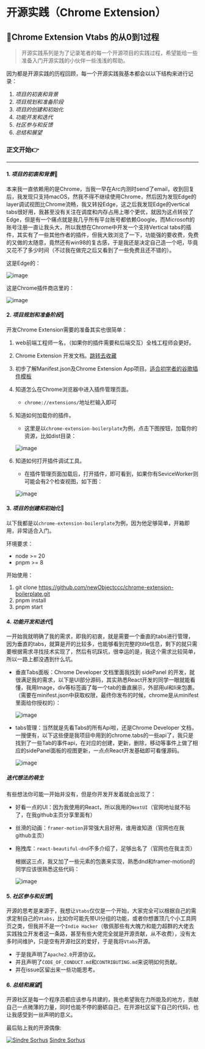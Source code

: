 # 开源实践（Chrome Extension）

## 🚀Chrome Extension Vtabs 的从0到1过程

> 开源实践系列是为了记录笔者的每一个开源项目的实践过程，希望能给一些准备入门开源实践的小伙伴一些浅浅的帮助。

因为都是开源实践的历程回顾，每一个开源实践我基本都会以以下结构来进行记录：

1. *项目的初衷和背景*
2. *项目规划和准备阶段*
3. *项目的创建和初始化*
4. *功能开发和迭代*
5. *社区参与和反馈*
6. *总结和展望*

### 正文开始👉

----------------

#### 1. *项目的初衷和背景*📌

本来我一直依赖用的是Chrome，当我一早在Arc内测时send了email，收到回复后，我发现只支持macOS，然我不得不继续使用Chrome，然后因为发现Edge的layer调试视图比Chrome流畅，我又转投Edge，这之后我发现Edge的vertical tabs很好用，我甚至没有关注在调度和内存占用上哪个更优，就因为这点转投了Edge，但是有一个痛点就是我几乎所有平台账号都依赖Google，而Microsoft的账号注册一直让我头大，所以我想在Chrome中开发一个支持Vertical tabs的插件，其实有了一些其他作者的插件，但我大致浏览了一下，功能强的要收费，免费的又做的太随意，竟然还有win98的复古感，于是我还是决定自己造一个吧，毕竟又花不了多少时间（不过我在做完之后又看到了一些免费且还不错的）。

这是Edge的：

![image](https://github.com/newObjectccc/newObjectccc.github.io/assets/42132586/22ad86ee-8b2e-43d1-a334-ea4bc343dec4)

这是Chrome插件商店里的：

![image](https://github.com/newObjectccc/newObjectccc.github.io/assets/42132586/1dc1a22e-5b2f-459b-a9b2-3a1ffeef179e)

#### 2. *项目规划和准备阶段*📌

开发Chrome Extension需要的准备其实也很简单：

1. web前端工程师一名，（如果你的插件需要和后端交互）全栈工程师会更好。
2. Chrome Extension 开发文档。[跳转去收藏](https://developer.chrome.com/?hl=zh-cn)
3. 初步了解Manifest.json及Chrome Extension App项目。[适合初学者的谷歌插件模板](https://github.com/newObjectccc/chrome-extension-boilerplate)
4. 知道怎么在Chrome浏览器中进入插件管理页面。
    - `chrome://extensions/`地址栏输入即可
5. 知道如何加载你的插件。
    - 这里是以`chrome-extension-boilerplate`为例，点击下图按钮，加载你的资源，比如dist目录：

    ![image](https://github.com/newObjectccc/newObjectccc.github.io/assets/42132586/f07d6586-efd3-423d-8b01-368ed9349646)

6. 知道如何打开插件调试工具。
    - 在插件管理页面加载后，打开插件，即可看到，如果你有SeviceWorker则可能会有2个检查视图，如下图：

   ![image](https://github.com/newObjectccc/newObjectccc.github.io/assets/42132586/2fe1030b-178e-45a5-b19a-aa187e724f32)

#### 3. *项目的创建和初始化*📌

以下我都是以`chrome-extension-boilerplate`为例，因为他足够简单，开箱即用，非常适合入门。

环境要求：

- node >= 20
- pnpm >= 8

开始使用：

1. git clone <https://github.com/newObjectccc/chrome-extension-boilerplate.git>
2. pnpm install
3. pnpm start

#### 4. *功能开发和迭代*📌

一开始我就明确了我的需求，即我的初衷，就是需要一个垂直的tabs进行管理，因为垂直的tabs，就算是开的比较多，也能够看到完整的title信息，剩下的就只需要根据需求寻找技术实现了，然后有坑踩坑，很幸运的是，我这个需求比较简单，所以一路上都没遇到什么坑。

- 垂直Tabs面板：Chrome Developer 文档里面我找到 sidePanel 的开发，就很满足我的需求，以下是UI部分源码，其实熟悉React开发的同学一眼就能看懂，我用Image，div等标签画了每一个tab的垂直展示，外部用ul和li来包裹。（需要在minifest.json中获取权限，最终你发布的时候，chrome是从minifest里面给你授权的）：

    ![image](https://github.com/newObjectccc/newObjectccc.github.io/assets/42132586/6c47a1c0-091f-491b-a021-07e85656916d)

- tabs管理：当然就是先看Tabs的所有Api啦，还是Chrome Developer 文档，一搜便有，以下这些便是我项目中用到的chrome.tabs的一些api了，我只是找到了一些Tab的事件api，在对应的创建，更新，删除，移动等事件上做了相应的sidePanel面板的视图更新，一点点React开发基础即可看懂源码。

    ![image](https://github.com/newObjectccc/newObjectccc.github.io/assets/42132586/79a7a59b-2a6c-487a-9662-d65cadb542af)

##### 迭代想法的萌生

有些想法你可能一开始并没有，但是你开发开发着就会出现了：

- 好看一点的UI：因为我使用的React，所以我用的`NextUI`（官网地址就不贴了，在我github主页分享里面有）
- 丝滑的动画：`framer-motion`非常强大且好用，谁用谁知道（官网也在我github主页）
- 拖拽库：`react-beautiful-dnd`不多介绍了，足够出名了（官网也在我主页）

  根据这三点，我又加了一些元素的包裹来实现，熟悉dnd和framer-motion的同学应该很熟悉这些代码：

    ![image](https://github.com/newObjectccc/newObjectccc.github.io/assets/42132586/3e532d68-879f-4ccd-ade0-08173f31fca8)

#### 5. *社区参与和反馈*📌

开源的思考是来源于，我想让`Vtabs`仅仅是一个开始，大家完全可以根据自己的需求定制自己的`Vtabs`，比如你可能先带UI分组的功能，或者你想置顶几个小工具网页之类，但我并不是一个`Indie Hacker`（敬佩那些有大魄力和能力超群的大佬去实践独立开发者这一条路，甚至有些大佬完全就是开源贡献，从不收费），没有太多时间维护，只是空有开源社区的爱好，于是我将`Vtabs`开源。

- 于是我声明了`Apache2.0`开源协议。
- 并且声明了`CODE_OF_CONDUCT.md`和`CONTRIBUTING.md`来说明如何贡献。
- 并在issue区留出来一些功能思考。

#### 6. *总结和展望*📌

开源社区是每一个程序员都应该参与共建的，我也希望我在力所能及的地方，贡献自己一点微薄的力量，同时也能不停的磨砺自己，在开源社区留下自己的代码，也让我感受到一丝声明的意义。

最后贴上我的开源偶像:

[![Sindre Sorhus](https://github.com/sindresorhus.png?size=50)](https://github.com/sindresorhus)
[Sindre Sorhus](https://github.com/sindresorhus)
